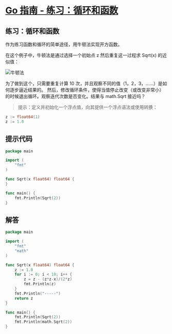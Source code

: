 # [Go 指南 - 练习：循环和函数](https://tour.go-zh.org/flowcontrol/8)

## 练习：循环和函数

作为练习函数和循环的简单途径，用牛顿法实现开方函数。

在这个例子中，牛顿法是通过选择一个初始点 z 然后重复这一过程求 Sqrt(x) 的近似值：

![牛顿法](https://tour.go-zh.org/content/img/newton.png)

为了做到这个，只需要重复计算 10 次，并且观察不同的值（1，2，3，……）是如何逐步逼近结果的。 然后，修改循环条件，使得当值停止改变（或改变非常小）的时候退出循环。观察迭代次数是否变化。结果与 math.Sqrt 接近吗？

> 提示：定义并初始化一个浮点值，向其提供一个浮点语法或使用转换：

```go
z := float64(1)
z := 1.0
```

## 提示代码

```go
package main

import (
	"fmt"
)

func Sqrt(x float64) float64 {
}

func main() {
	fmt.Println(Sqrt(2))
}
```

## 解答

```go
package main

import (
	"fmt"
	"math"
)

func Sqrt(x float64) float64 {
	z := 1.0
	for i := 0; i < 10; i++ {
		z = z - (z*z-x)/(2*z)
		fmt.Println(z)
	}
	fmt.Println("-----")
	return z
}

func main() {
	fmt.Println(Sqrt(2))
	fmt.Println(math.Sqrt(2))
}
```
